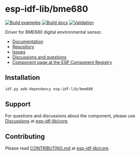 # esp-idf-lib/bme680

[![Build examples](https://github.com/esp-idf-lib/bme680/actions/workflows//build.yml/badge.svg)](https://github.com/esp-idf-lib/bme680/actions/workflows//build.yml)
[![Build docs](https://github.com/esp-idf-lib/bme680/actions/workflows//build-docs.yml/badge.svg)](https://github.com/esp-idf-lib/bme680/actions/workflows//build-docs.yml)
[![Validation](https://github.com/esp-idf-lib/bme680/actions/workflows//validate-component.yml/badge.svg)](https://github.com/esp-idf-lib/bme680/actions/workflows//validate-component.yml)

Driver for BME680 digital environmental sensor.

* [Documentation](https://esp-idf-lib.github.io/bme680/)
* [Repository](https://github.com/esp-idf-lib/bme680)
* [Issues](https://github.com/esp-idf-lib/bme680/issues)
* [Discussions and questions](https://github.com/esp-idf-lib/core/discussions)
* [Component page at the ESP Component Registry](https://components.espressif.com/components/esp-idf-lib/bme680)

## Installation

```sh
idf.py add-dependency esp-idf-lib/bme680
```

## Support

For questions and discussions about the component, please use
[Discussions](https://github.com/esp-idf-lib/core/discussions)
at [esp-idf-lib/core](https://github.com/esp-idf-lib/core).

## Contributing

Please read [CONTRIBUTING.md](https://github.com/esp-idf-lib/core/blob/main/CONTRIBUTING.md)
at [esp-idf-lib/core](https://github.com/esp-idf-lib/core).

